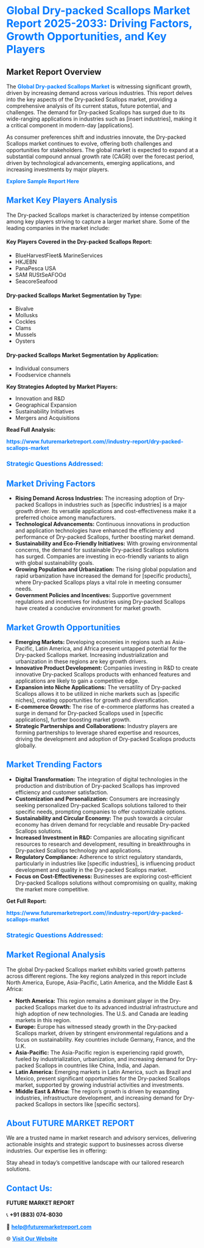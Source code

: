 <h1 style="color: #007BFF;">Global Dry-packed Scallops Market Report 2025-2033: Driving Factors, Growth Opportunities, and Key Players</h1>

<section id="overview">
<h2>Market Report Overview</h2>
<p>The <a href="https://www.futuremarketreport.com//industry-report/dry-packed-scallops-market" style="color: #007BFF; text-decoration: none;"><strong>Global Dry-packed Scallops Market</strong></a> is witnessing significant growth, driven by increasing demand across various industries. This report delves into the key aspects of the Dry-packed Scallops market, providing a comprehensive analysis of its current status, future potential, and challenges. The demand for Dry-packed Scallops has surged due to its wide-ranging applications in industries such as [insert industries], making it a critical component in modern-day [applications].</p>
<p>As consumer preferences shift and industries innovate, the Dry-packed Scallops market continues to evolve, offering both challenges and opportunities for stakeholders. The global market is expected to expand at a substantial compound annual growth rate (CAGR) over the forecast period, driven by technological advancements, emerging applications, and increasing investments by major players.</p>
</section>

<section id="overview">
<p><a href="https://www.futuremarketreport.com//request-sample/reportId=56850" style="color: #007BFF; text-decoration: none;"><strong>Explore Sample Report Here</strong></a></p>
</section>

<section id="key-players">
<h2 style="color: #007BFF;">Market Key Players Analysis</h2>
<p>The Dry-packed Scallops market is characterized by intense competition among key players striving to capture a larger market share. Some of the leading companies in the market include:</p>
<h4>Key Players Covered in the Dry-packed Scallops Report:</h4>
<ul><li>BlueHarvestFleet&amp; MarineServices</li><li>HKJEBN</li><li>PanaPesca USA</li><li>SAM RUStSeAFOOd</li><li>SeacoreSeafood</li></ul>
<h4>Dry-packed Scallops Market Segmentation by Type:</h4>
<ul><li>Bivalve</li><li>Mollusks</li><li>Cockles</li><li>Clams</li><li>Mussels</li><li>Oysters</li></ul>

<h4>Dry-packed Scallops Market Segmentation by Application:</h4>
<ul><li>Individual consumers</li><li>Foodservice channels</li></ul>
<p><strong>Key Strategies Adopted by Market Players:</strong></p>
<ul>
<li>Innovation and R&D</li>
<li>Geographical Expansion</li>
<li>Sustainability Initiatives</li>
<li>Mergers and Acquisitions</li>
</ul>
</section>

<section>
<p><strong>Read Full Analysis: </strong></p><a href="https://www.futuremarketreport.com//industry-report/dry-packed-scallops-market" style="color: #007BFF; text-decoration: none;"><strong>https://www.futuremarketreport.com//industry-report/dry-packed-scallops-market</strong></a>
<h3 style="color: #007BFF;">Strategic Questions Addressed:</h3>
</section>

<section id="driving-factors">
<h2 style="color: #007BFF;">Market Driving Factors</h2>
<ul>
<li><strong>Rising Demand Across Industries:</strong> The increasing adoption of Dry-packed Scallops in industries such as [specific industries] is a major growth driver. Its versatile applications and cost-effectiveness make it a preferred choice among manufacturers.</li>
<li><strong>Technological Advancements:</strong> Continuous innovations in production and application technologies have enhanced the efficiency and performance of Dry-packed Scallops, further boosting market demand.</li>
<li><strong>Sustainability and Eco-Friendly Initiatives:</strong> With growing environmental concerns, the demand for sustainable Dry-packed Scallops solutions has surged. Companies are investing in eco-friendly variants to align with global sustainability goals.</li>
<li><strong>Growing Population and Urbanization:</strong> The rising global population and rapid urbanization have increased the demand for [specific products], where Dry-packed Scallops plays a vital role in meeting consumer needs.</li>
<li><strong>Government Policies and Incentives:</strong> Supportive government regulations and incentives for industries using Dry-packed Scallops have created a conducive environment for market growth.</li>
</ul>
</section>

<section id="growth-opportunities">
<h2 style="color: #007BFF;">Market Growth Opportunities</h2>
<ul>
<li><strong>Emerging Markets:</strong> Developing economies in regions such as Asia-Pacific, Latin America, and Africa present untapped potential for the Dry-packed Scallops market. Increasing industrialization and urbanization in these regions are key growth drivers.</li>
<li><strong>Innovative Product Development:</strong> Companies investing in R&D to create innovative Dry-packed Scallops products with enhanced features and applications are likely to gain a competitive edge.</li>
<li><strong>Expansion into Niche Applications:</strong> The versatility of Dry-packed Scallops allows it to be utilized in niche markets such as [specific niches], creating opportunities for growth and diversification.</li>
<li><strong>E-commerce Growth:</strong> The rise of e-commerce platforms has created a surge in demand for Dry-packed Scallops used in [specific applications], further boosting market growth.</li>
<li><strong>Strategic Partnerships and Collaborations:</strong> Industry players are forming partnerships to leverage shared expertise and resources, driving the development and adoption of Dry-packed Scallops products globally.</li>
</ul>
</section>

<section id="trending-factors">
<h2 style="color: #007BFF;">Market Trending Factors</h2>
<ul>
<li><strong>Digital Transformation:</strong> The integration of digital technologies in the production and distribution of Dry-packed Scallops has improved efficiency and customer satisfaction.</li>
<li><strong>Customization and Personalization:</strong> Consumers are increasingly seeking personalized Dry-packed Scallops solutions tailored to their specific needs, prompting companies to offer customizable options.</li>
<li><strong>Sustainability and Circular Economy:</strong> The push towards a circular economy has driven demand for recyclable and reusable Dry-packed Scallops solutions.</li>
<li><strong>Increased Investment in R&D:</strong> Companies are allocating significant resources to research and development, resulting in breakthroughs in Dry-packed Scallops technology and applications.</li>
<li><strong>Regulatory Compliance:</strong> Adherence to strict regulatory standards, particularly in industries like [specific industries], is influencing product development and quality in the Dry-packed Scallops market.</li>
<li><strong>Focus on Cost-Effectiveness:</strong> Businesses are exploring cost-efficient Dry-packed Scallops solutions without compromising on quality, making the market more competitive.</li>
</ul>
</section>

<section>
<p><strong>Get Full Report: </strong></p><a href="https://www.futuremarketreport.com//industry-report/dry-packed-scallops-market" style="color: #007BFF; text-decoration: none;"><strong>https://www.futuremarketreport.com//industry-report/dry-packed-scallops-market</strong></a>
<h3 style="color: #007BFF;">Strategic Questions Addressed:</h3>
</section>


<section id="regional-analysis">
<h2 style="color: #007BFF;">Market Regional Analysis</h2>
<p>The global Dry-packed Scallops market exhibits varied growth patterns across different regions. The key regions analyzed in this report include North America, Europe, Asia-Pacific, Latin America, and the Middle East & Africa:</p>
<ul>
<li><strong>North America:</strong> This region remains a dominant player in the Dry-packed Scallops market due to its advanced industrial infrastructure and high adoption of new technologies. The U.S. and Canada are leading markets in this region.</li>
<li><strong>Europe:</strong> Europe has witnessed steady growth in the Dry-packed Scallops market, driven by stringent environmental regulations and a focus on sustainability. Key countries include Germany, France, and the U.K.</li>
<li><strong>Asia-Pacific:</strong> The Asia-Pacific region is experiencing rapid growth, fueled by industrialization, urbanization, and increasing demand for Dry-packed Scallops in countries like China, India, and Japan.</li>
<li><strong>Latin America:</strong> Emerging markets in Latin America, such as Brazil and Mexico, present significant opportunities for the Dry-packed Scallops market, supported by growing industrial activities and investments.</li>
<li><strong>Middle East & Africa:</strong> The region’s growth is driven by expanding industries, infrastructure development, and increasing demand for Dry-packed Scallops in sectors like [specific sectors].</li>
</ul>
</section>

<footer>
<h2 style="color: #007BFF;">About FUTURE MARKET REPORT</h2>
<p>We are a trusted name in market research and advisory services, delivering actionable insights and strategic support to businesses across diverse industries. Our expertise lies in offering:</p>

<p>Stay ahead in today’s competitive landscape with our tailored research solutions.</p>

<h2 style="color: #007BFF;">Contact Us:</h2>
<p><strong>FUTURE MARKET REPORT</strong></p>
<p>📞 <strong>+91 (883) 074-8030</strong></p>
<p>📧 <strong><a href="mailto:help@futuremarketreport.com" style="color: #007BFF;">help@futuremarketreport.com</a></strong></p>
<p>🌐 <strong><a href="https://www.futuremarketreport.com/" style="color: #007BFF;">Visit Our Website</a></strong></p>
</footer>